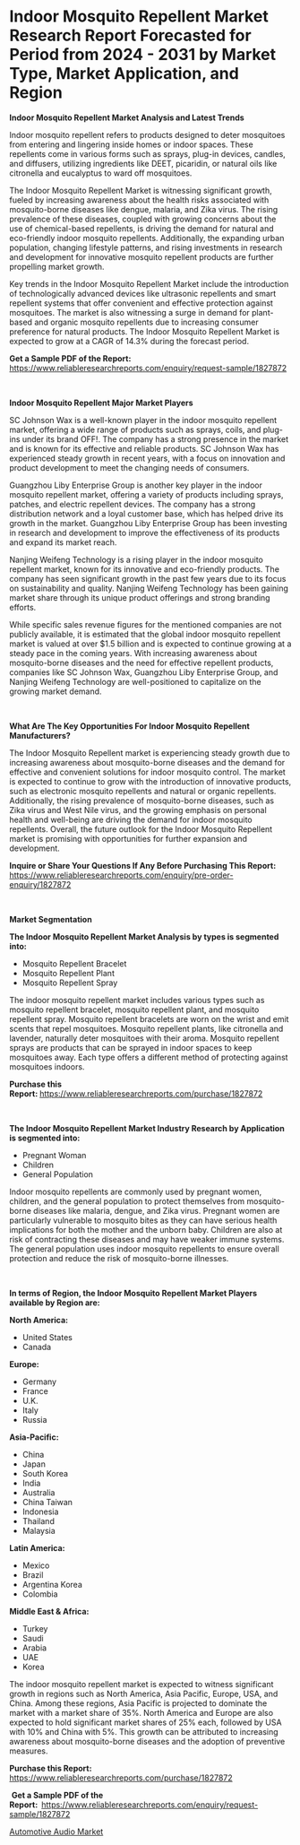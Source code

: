 <p><h1>Indoor Mosquito Repellent Market Research Report Forecasted for Period from 2024 -  2031 by Market Type, Market Application, and Region</h1></p><p><strong>Indoor Mosquito Repellent Market Analysis and Latest Trends</strong></p>
<p><p>Indoor mosquito repellent refers to products designed to deter mosquitoes from entering and lingering inside homes or indoor spaces. These repellents come in various forms such as sprays, plug-in devices, candles, and diffusers, utilizing ingredients like DEET, picaridin, or natural oils like citronella and eucalyptus to ward off mosquitoes.</p><p>The Indoor Mosquito Repellent Market is witnessing significant growth, fueled by increasing awareness about the health risks associated with mosquito-borne diseases like dengue, malaria, and Zika virus. The rising prevalence of these diseases, coupled with growing concerns about the use of chemical-based repellents, is driving the demand for natural and eco-friendly indoor mosquito repellents. Additionally, the expanding urban population, changing lifestyle patterns, and rising investments in research and development for innovative mosquito repellent products are further propelling market growth.</p><p>Key trends in the Indoor Mosquito Repellent Market include the introduction of technologically advanced devices like ultrasonic repellents and smart repellent systems that offer convenient and effective protection against mosquitoes. The market is also witnessing a surge in demand for plant-based and organic mosquito repellents due to increasing consumer preference for natural products. The Indoor Mosquito Repellent Market is expected to grow at a CAGR of 14.3% during the forecast period.</p></p>
<p><strong>Get a Sample PDF of the Report:&nbsp;</strong> <a href="https://www.reliableresearchreports.com/enquiry/request-sample/1827872">https://www.reliableresearchreports.com/enquiry/request-sample/1827872</a></p>
<p>&nbsp;</p>
<p><strong>Indoor Mosquito Repellent Major Market Players</strong></p>
<p><p>SC Johnson Wax is a well-known player in the indoor mosquito repellent market, offering a wide range of products such as sprays, coils, and plug-ins under its brand OFF!. The company has a strong presence in the market and is known for its effective and reliable products. SC Johnson Wax has experienced steady growth in recent years, with a focus on innovation and product development to meet the changing needs of consumers.</p><p>Guangzhou Liby Enterprise Group is another key player in the indoor mosquito repellent market, offering a variety of products including sprays, patches, and electric repellent devices. The company has a strong distribution network and a loyal customer base, which has helped drive its growth in the market. Guangzhou Liby Enterprise Group has been investing in research and development to improve the effectiveness of its products and expand its market reach.</p><p>Nanjing Weifeng Technology is a rising player in the indoor mosquito repellent market, known for its innovative and eco-friendly products. The company has seen significant growth in the past few years due to its focus on sustainability and quality. Nanjing Weifeng Technology has been gaining market share through its unique product offerings and strong branding efforts.</p><p>While specific sales revenue figures for the mentioned companies are not publicly available, it is estimated that the global indoor mosquito repellent market is valued at over $1.5 billion and is expected to continue growing at a steady pace in the coming years. With increasing awareness about mosquito-borne diseases and the need for effective repellent products, companies like SC Johnson Wax, Guangzhou Liby Enterprise Group, and Nanjing Weifeng Technology are well-positioned to capitalize on the growing market demand.</p></p>
<p>&nbsp;</p>
<p><strong>What Are The Key Opportunities For Indoor Mosquito Repellent Manufacturers?</strong></p>
<p><p>The Indoor Mosquito Repellent market is experiencing steady growth due to increasing awareness about mosquito-borne diseases and the demand for effective and convenient solutions for indoor mosquito control. The market is expected to continue to grow with the introduction of innovative products, such as electronic mosquito repellents and natural or organic repellents. Additionally, the rising prevalence of mosquito-borne diseases, such as Zika virus and West Nile virus, and the growing emphasis on personal health and well-being are driving the demand for indoor mosquito repellents. Overall, the future outlook for the Indoor Mosquito Repellent market is promising with opportunities for further expansion and development.</p></p>
<p><strong>Inquire or Share Your Questions If Any Before Purchasing This Report:</strong> <a href="https://www.reliableresearchreports.com/enquiry/pre-order-enquiry/1827872">https://www.reliableresearchreports.com/enquiry/pre-order-enquiry/1827872</a></p>
<p>&nbsp;</p>
<p><strong>Market Segmentation</strong></p>
<p><strong>The Indoor Mosquito Repellent Market Analysis by types is segmented into:</strong></p>
<p><ul><li>Mosquito Repellent Bracelet</li><li>Mosquito Repellent Plant</li><li>Mosquito Repellent Spray</li></ul></p>
<p><p>The indoor mosquito repellent market includes various types such as mosquito repellent bracelet, mosquito repellent plant, and mosquito repellent spray. Mosquito repellent bracelets are worn on the wrist and emit scents that repel mosquitoes. Mosquito repellent plants, like citronella and lavender, naturally deter mosquitoes with their aroma. Mosquito repellent sprays are products that can be sprayed in indoor spaces to keep mosquitoes away. Each type offers a different method of protecting against mosquitoes indoors.</p></p>
<p><strong>Purchase this Report:&nbsp;</strong><a href="https://www.reliableresearchreports.com/purchase/1827872">https://www.reliableresearchreports.com/purchase/1827872</a></p>
<p>&nbsp;</p>
<p><strong>The Indoor Mosquito Repellent Market Industry Research by Application is segmented into:</strong></p>
<p><ul><li>Pregnant Woman</li><li>Children</li><li>General Population</li></ul></p>
<p><p>Indoor mosquito repellents are commonly used by pregnant women, children, and the general population to protect themselves from mosquito-borne diseases like malaria, dengue, and Zika virus. Pregnant women are particularly vulnerable to mosquito bites as they can have serious health implications for both the mother and the unborn baby. Children are also at risk of contracting these diseases and may have weaker immune systems. The general population uses indoor mosquito repellents to ensure overall protection and reduce the risk of mosquito-borne illnesses.</p></p>
<p>&nbsp;</p>
<p><strong>In terms of Region, the Indoor Mosquito Repellent Market Players available by Region are:</strong></p>
<p>
    <p> <strong> North America: </strong>
        <ul>
            <li>United States</li>
            <li>Canada</li>
        </ul>
        </p> 
    <p> <strong> Europe: </strong>
        <ul>
            <li>Germany</li>
            <li>France</li>
            <li>U.K.</li>
            <li>Italy</li>
            <li>Russia</li>
        </ul>
        </p> 
    <p> <strong> Asia-Pacific: </strong>
        <ul>
            <li>China</li>
            <li>Japan</li>
            <li>South Korea</li>
            <li>India</li>
            <li>Australia</li>
            <li>China Taiwan</li>
            <li>Indonesia</li>
            <li>Thailand</li>
            <li>Malaysia</li>
        </ul>
        </p> 
    <p> <strong> Latin America: </strong>
        <ul>
            <li>Mexico</li>
            <li>Brazil</li>
            <li>Argentina Korea</li>
            <li>Colombia</li>
        </ul>
        </p> 
    <p> <strong> Middle East & Africa: </strong>
        <ul>
            <li>Turkey</li>
            <li>Saudi</li>
            <li>Arabia</li>
            <li>UAE</li>
            <li>Korea</li>
        </ul>
    </p>
    </p>
<p><p>The indoor mosquito repellent market is expected to witness significant growth in regions such as North America, Asia Pacific, Europe, USA, and China. Among these regions, Asia Pacific is projected to dominate the market with a market share of 35%. North America and Europe are also expected to hold significant market shares of 25% each, followed by USA with 10% and China with 5%. This growth can be attributed to increasing awareness about mosquito-borne diseases and the adoption of preventive measures.</p></p>
<p><strong>Purchase this Report: </strong><a href="https://www.reliableresearchreports.com/purchase/1827872">https://www.reliableresearchreports.com/purchase/1827872</a></p>
<p>&nbsp;<strong>Get a Sample PDF of the Report:&nbsp;&nbsp;</strong><a href="https://www.reliableresearchreports.com/enquiry/request-sample/1827872">https://www.reliableresearchreports.com/enquiry/request-sample/1827872</a></p>
<p><strong></strong></p>
<p><p><a href="https://nifty-kite-d51.notion.site/Automotive-Audio-Market-Size-Market-Share-and-Global-Market-Analysis-Report-2024-2031-c7b6d68cf0e144cba01c03184f7c5b84">Automotive Audio Market</a></p></p>